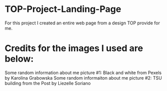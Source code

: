 # TOP-Project-Landing-Page
For this project I created an entire web page from a design TOP provide for me.

# Credits for the images I used are below:
Some random information about me picture #1: Black and white from Pexels by Karolina Grabowska
Some random informaiton about me picture #2: TSU building from the Post by Liezelle Soriano
